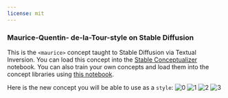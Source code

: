 ```yaml
---
license: mit
---
```

### Maurice-Quentin- de-la-Tour-style on Stable Diffusion
This is the `<maurice>` concept taught to Stable Diffusion via Textual Inversion. You can load this concept into the [Stable Conceptualizer](https://colab.research.google.com/github/huggingface/notebooks/blob/main/diffusers/stable_conceptualizer_inference.ipynb) notebook. You can also train your own concepts and load them into the concept libraries using [this notebook](https://colab.research.google.com/github/huggingface/notebooks/blob/main/diffusers/sd_textual_inversion_training.ipynb).

Here is the new concept you will be able to use as a `style`:
![<maurice> 0](https://huggingface.co/sd-concepts-library/maurice-quentin-de-la-tour-style/resolve/main/concept_images/3.jpeg)
![<maurice> 1](https://huggingface.co/sd-concepts-library/maurice-quentin-de-la-tour-style/resolve/main/concept_images/0.jpeg)
![<maurice> 2](https://huggingface.co/sd-concepts-library/maurice-quentin-de-la-tour-style/resolve/main/concept_images/2.jpeg)
![<maurice> 3](https://huggingface.co/sd-concepts-library/maurice-quentin-de-la-tour-style/resolve/main/concept_images/1.jpeg)

